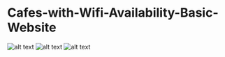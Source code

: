 ﻿# Cafes-with-Wifi-Availability-Basic-Website
![alt text]([http://url/to/img.png](https://github.com/themukuldharashivkar/Cafes-with-Wifi-Availability-Basic-Website/blob/main/images/Screenshot%202022-09-28%20105817.jpg))
![alt text]([http://url/to/img.png](https://github.com/themukuldharashivkar/Cafes-with-Wifi-Availability-Basic-Website/blob/main/images/Screenshot%202022-09-28%20105913.jpg))
![alt text]([http://url/to/img.png](https://github.com/themukuldharashivkar/Cafes-with-Wifi-Availability-Basic-Website/blob/main/images/Screenshot%202022-09-28%20105945.jpg))
